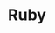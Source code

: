 ---
view: category
lang: en
order: 6
top: true
title: Ruby
description: Ruby information and projects
excerpt: Ruby projects
slug: ruby
meta:
  - property: og:image
    content: https://ktquez.com/share/ktquez-play-image-share.png
  - name: twitter:image
    content: https://ktquez.com/share/ktquez-play-image-share.png
---